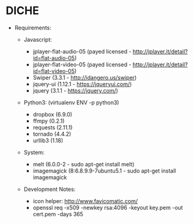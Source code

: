 # DICHE

* Requirements:

  * Javascript:
    * jplayer-flat-audio-05 (payed licensed - http://jplayer.it/detail?id=flat-audio-05)
    * jplayer-flat-video-05 (payed licensed - http://jplayer.it/detail?id=flat-video-05)
    * Swiper (3.3.1 - http://idangero.us/swiper)
    * jquery-ui (1.12.1 - https://jqueryui.com/)
    * jquery (3.1.1 - https://jquery.com/)

  * Python3: (virtualenv ENV -p python3)
    * dropbox (6.9.0)
    * ffmpy (0.2.1)
    * requests (2.11.1)
    * tornado (4.4.2)
    * urllib3 (1.18)

  * System:
    * melt (6.0.0-2 - sudo apt-get install melt)
    * imagemagick (8:6.8.9.9-7ubuntu5.1 - sudo apt-get install imagemagick

  * Development Notes:
    * icon helper: http://www.favicomatic.com/
    * openssl req -x509 -newkey rsa:4096 -keyout key.pem -out cert.pem -days 365
